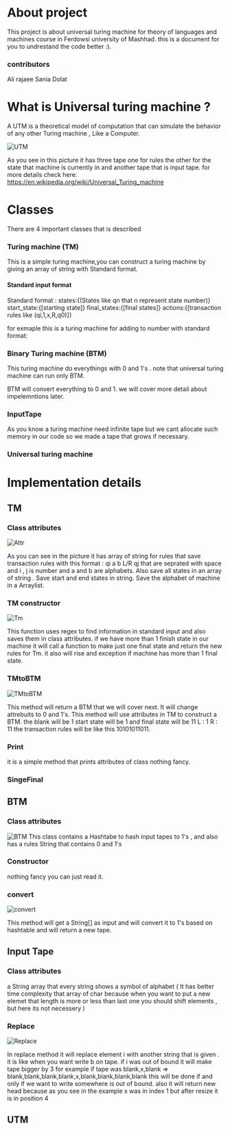 # About project
This project is about universal turing machine for theory of languages and machines course in Ferdowsi university of Mashhad.
this is a document for you to undrestand the code better :).

### contributors
Ali rajaee
Sania Dolat

# What is Universal turing machine ?
A UTM is a theoretical model of computation that can simulate the behavior of any other Turing machine , Like a Computer.

![UTM](https://github.com/AliRje82/Theory-UTM/assets/121222311/6975ae80-4bfd-4bbf-bafc-a2b163aaaa7d)

As you see in this picture it has three tape one for rules the other for the state that machine is currently in and another tape that is input tape.
for more details check here: https://en.wikipedia.org/wiki/Universal_Turing_machine

# Classes
There are 4 important classes that is described 

### Turing machine (TM)
This is a simple turing machine,you can construct a turing machine by giving an array of string with Standard format.

#### Standard input format
Standard format : 
states:{(States like qn that n represent state number)}
start_state:{[starting state]}
final_states:{[final states]}
actions:{[transaction rules like (qi,1,x,R,q0)]}

for exmaple this is a turing machine for adding to number with standard format:


### Binary Turing machine (BTM)
This turing machine do everythings with 0 and 1's . note that universal turing machine can run only BTM.

BTM will convert everything to 0 and 1.
we will cover more detail about impelemntions later.

### InputTape
As you know a turing machine need infinite tape but we cant allocate such memory in our code so we made a tape that grows if necessary.

### Universal turing machine






# Implementation details
## TM
### Class attributes
![Attr](https://github.com/AliRje82/Theory-UTM/assets/121222311/f28090b8-ac87-4978-899d-250379a57374)

As you can see in the picture it has array of string for rules that save transaction rules with this format : 
qi a b L/R qj that are seprated with space and i , j is number and a and b are alphabets.
Also save all states in an array of string .
Save start and end states in string.
Save the alphabet of machine in a Arraylist.

### TM constructor 

![Tm](https://github.com/AliRje82/Theory-UTM/assets/121222311/f274ca2e-980d-4843-b351-dde7e5d37a19)

This function uses regex to find information in standard input and also saves them in class attributes.
if we have more than 1 finish state in our machine it will call a function to make just one final state and return the new rules for Tm.
it also will rise and exception if machine has more than 1 final state.

### TMtoBTM

![TMtoBTM](https://github.com/AliRje82/Theory-UTM/assets/121222311/14d1ff36-5ab6-41a6-bb97-5c3205efa4b8)

This method will return a BTM that we will cover next. It will change attrebuits to 0 and 1's.
This method will use attributes in TM to construct a BTM.
the blank will be 1
start state will be 1
and final state will be 11
L : 1
R : 11
the transaction rules will be like this 10101011011.

### Print
it is a simple method that prints attributes of class nothing fancy.

### SingeFinal




## BTM
### Class attributes

![BTM](https://github.com/AliRje82/Theory-UTM/assets/121222311/2069cea7-f5db-46f5-a38b-9f1da44afec5)
This class contains a Hashtabe to hash input tapes to 1's , and also has a rules String that contains 0 and 1's

### Constructor
nothing fancy you can just read it.

### convert

![convert](https://github.com/AliRje82/Theory-UTM/assets/121222311/614cda6e-481a-4c04-b5d3-c39d67113f6e)

This method will get a String[] as input and will convert it to 1's based on hashtable and will return a new tape.

## Input Tape
### Class attributes
a String array that every string shows a symbol of alphabet ( It has better time complexity that array of char because when you want to put a
new elemet that length is more or less than last one you should shift elements , but here its not necessery )
### Replace

![Replace](https://github.com/AliRje82/Theory-UTM/assets/121222311/9aa56c3a-00a4-4d69-8ec4-dc71c15714cc)

In replace method it will replace element i with another string that is given . it is like when you want write b on tape. 
if i was out of bound it will make tape bigger by 3 
for example if tape was blank,x,blank => blank,blank,blank,blank,x,blank,blank,blank,blank 
this will be done if and only if we want to write somewhere is out of bound.
also it will return new head because as you see in the example x was in index 1 but after resize it is in position 4

## UTM












